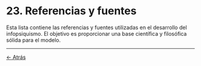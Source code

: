 # 23. Referencias y fuentes

Esta lista contiene las referencias y fuentes utilizadas en el desarrollo del infopsiquismo. El objetivo es proporcionar una base científica y filosófica sólida para el modelo.

---
<div class="navigation-links">
<a href="22_Registro_de_cambios.md" class="nav-link prev-link">← Atrás</a>
</div>
